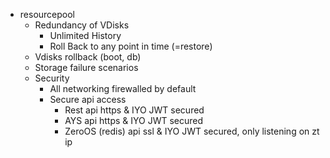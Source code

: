 - resourcepool
  - Redundancy of VDisks
    - Unlimited History
    - Roll Back to any point in time (=restore)
  - Vdisks rollback (boot, db)
  - Storage failure scenarios
  - Security
    - All networking firewalled by default
    - Secure api access
      - Rest api https & IYO JWT secured
      - AYS api https & IYO JWT secured
      - ZeroOS (redis) api ssl & IYO JWT secured, only listening on zt ip
